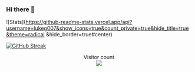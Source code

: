 ### Hi there 👋

![Stats](https://github-readme-stats.vercel.app/api?username=lukeg007&show_icons=true&count_private=true&hide_title=true&theme=radical &hide_border=true#center)  

[![GitHub Streak](http://github-readme-streak-stats.herokuapp.com?user=lukeg007&theme=dracula&hide_border=true&date_format=j%20M%5B%20Y%5D)](https://git.io/streak-stats#center)


<p align="center"> 
  Visitor count<br>
  <img src="https://profile-counter.glitch.me/LukeG007/count.svg" />

</p>
